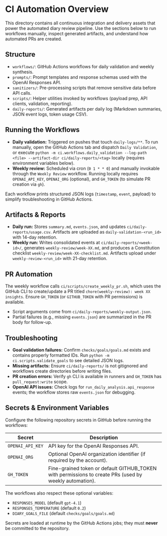 # CI Automation Overview

This directory contains all continuous integration and delivery assets that power the automated diary review pipeline. Use the sections below to run workflows manually, inspect generated artifacts, and understand how automated PRs are created.

## Structure
- `workflows/`: GitHub Actions workflows for daily validation and weekly synthesis.
- `prompts/`: Prompt templates and response schemas used with the OpenAI Responses API.
- `sanitizers/`: Pre-processing scripts that remove sensitive data before API calls.
- `scripts/`: Helper utilities invoked by workflows (payload prep, API clients, validation, reporting).
- `daily-reports/`: Generated artifacts per daily log (Markdown summaries, JSON event logs, token usage CSV).

## Running the Workflows

- **Daily validation:** Triggered on pushes that touch `daily-logs/**`. To run manually, open the GitHub Actions tab and dispatch `Daily Validation`, or execute `python -m ci.workflows.daily_validation --log-path <file> --artifact-dir ci/daily-reports/<tag>` locally (requires environment variables below).
- **Weekly review:** Scheduled via cron (`0 1 * * 0`) and manually invokable through the `Weekly Review` workflow. Running locally requires `OPENAI_API_KEY`, `OPENAI_ORG` (optional), and `GH_TOKEN` (to simulate PR creation via `gh`).

Each workflow prints structured JSON logs (`timestamp`, `event`, payload) to simplify troubleshooting in GitHub Actions.

## Artifacts & Reports

- **Daily run:** Stores `summary.md`, `events.json`, and updates `ci/daily-reports/usage.csv`. Artifacts are uploaded as `daily-validation-<run_id>` with 14-day retention.
- **Weekly run:** Writes consolidated events at `ci/daily-reports/<week-id>/`, generates `weekly-review/week-XX.md`, and produces a Constitution checklist `weekly-review/week-XX-checklist.md`. Artifacts upload under `weekly-review-<run_id>` with 21-day retention.

## PR Automation

The weekly workflow calls `ci/scripts/create_weekly_pr.sh`, which uses the GitHub CLI to create/update a PR titled `chore(weekly-review): week XX insights`. Ensure `GH_TOKEN` (or `GITHUB_TOKEN` with PR permissions) is available.

- Script arguments come from `ci/daily-reports/weekly-output.json`.
- Partial failures (e.g., missing `events.json`) are summarized in the PR body for follow-up.

## Troubleshooting

- **Goal validation failures:** Confirm `checks/goals/goals.md` exists and contains properly formatted IDs. Run `python -m ci.scripts.validate_goals` to see detailed JSON logs.
- **Missing artifacts:** Ensure `ci/daily-reports/` is not gitignored and workflows create directories before writing files.
- **PR creation errors:** Verify `gh` CLI is available in runners and `GH_TOKEN` has `pull_request:write` scope.
- **OpenAI API issues:** Check logs for `run_daily_analysis.api_response` events; the workflow stores raw `events.json` for debugging.

## Secrets & Environment Variables
Configure the following repository secrets in GitHub before running the workflows:

| Secret | Description |
| --- | --- |
| `OPENAI_API_KEY` | API key for the OpenAI Responses API. |
| `OPENAI_ORG` | Optional OpenAI organization identifier (if required by the account). |
| `GH_TOKEN` | Fine-grained token or default GITHUB_TOKEN with permissions to create PRs (used by weekly automation). |

The workflows also respect these optional variables:

- `RESPONSES_MODEL` (default `gpt-4.1`)
- `RESPONSES_TEMPERATURE` (default `0.2`)
- `DIARY_GOALS_FILE` (default `checks/goals/goals.md`)

Secrets are loaded at runtime by the GitHub Actions jobs; they must **never** be committed to the repository.
